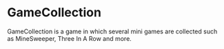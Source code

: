 # GameCollection
GameCollection is a game in which several mini games are collected such as MineSweeper, Three In A Row and more.
